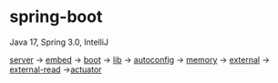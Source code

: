 # spring-boot

Java 17, Spring 3.0, IntelliJ

[server](https://github.com/rlatjsrnr/springboot/blob/master/server) -> [embed](https://github.com/rlatjsrnr/springboot/tree/master/embed) -> [boot](https://github.com/rlatjsrnr/springboot/tree/master/boot) -> [lib](https://github.com/rlatjsrnr/springboot/tree/master/lib) -> [autoconfig](https://github.com/rlatjsrnr/springboot/tree/master/autoconfig) -> [memory](https://github.com/rlatjsrnr/springboot/tree/master/memory) -> [external](https://github.com/rlatjsrnr/springboot/tree/master/external) -> [external-read](https://github.com/rlatjsrnr/springboot/tree/master/external-read) ->[actuator](https://github.com/rlatjsrnr/springboot/tree/master/actuator)
